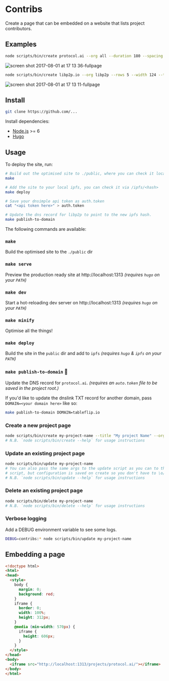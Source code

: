 # Contribs

Create a page that can be embedded on a website that lists project contributors.

## Examples

```sh
node scripts/bin/create protocol.ai --org all --duration 180 --spacing 10 --background "black" --title "Protocol Labs Contributors"
```

![screen shot 2017-08-01 at 17 13 36-fullpage](https://user-images.githubusercontent.com/152863/28835323-dd126eb0-76dc-11e7-99a7-e7ae4495b203.png)

```sh
node scripts/bin/create libp2p.io --org libp2p --rows 5 --width 124 --title "libp2p contributors"
```

![screen shot 2017-08-01 at 17 13 11-fullpage](https://user-images.githubusercontent.com/152863/28835317-db6147c6-76dc-11e7-9717-0d86f0656405.png)

## Install

```sh
git clone https://github.com/...
```

Install dependencies:

* [Node.js](https://nodejs.org/) >= 6
* [Hugo](https://gohugo.io/)

## Usage

To deploy the site, run:

```sh
# Build out the optimised site to ./public, where you can check it locally.
make

# Add the site to your local ipfs, you can check it via /ipfs/<hash>
make deploy

# Save your dnsimple api token as auth.token
cat "<api token here>" > auth.token

# Update the dns record for libp2p to point to the new ipfs hash.
make publish-to-domain
```

The following commands are available:

### `make`

Build the optimised site to the `./public` dir

### `make serve`

Preview the production ready site at http://localhost:1313 _(requires `hugo` on your `PATH`)_

### `make dev`

Start a hot-reloading dev server on http://localhost:1313 _(requires `hugo` on your `PATH`)_

### `make minify`

Optimise all the things!

### `make deploy`

Build the site in the `public` dir and add to `ipfs` _(requires `hugo` & `ipfs` on your `PATH`)_

### `make publish-to-domain` :rocket:

Update the DNS record for `protocol.ai`.  _(requires an `auto.token` file to be saved in the project root.)_

If you'd like to update the dnslink TXT record for another domain, pass `DOMAIN=<your domain here>` like so:

```sh
make publish-to-domain DOMAIN=tableflip.io
```

### Create a new project page

```sh
node scripts/bin/create my-project-name --title "My project Name" --org all --size 240
# N.B. `node scripts/bin/create --help` for usage instructions
```

### Update an existing project page

```sh
node scripts/bin/update my-project-name
# You can also pass the same args to the update script as you can to the create
# script, but configuration is saved on create so you don't have to \o/
# N.B. `node scripts/bin/update --help` for usage instructions
```

### Delete an existing project page

```sh
node scripts/bin/delete my-project-name
# N.B. `node scripts/bin/delete --help` for usage instructions
```

### Verbose logging

Add a DEBUG environment variable to see some logs.

```sh
DEBUG=contribs:* node scripts/bin/update my-project-name
```

## Embedding a page

```html
<!doctype html>
<html>
<head>
  <style>
    body {
      margin: 0;
      background: red;
    }
    iframe {
      border: 0;
      width: 100%;
      height: 312px;
    }
    @media (min-width: 570px) {
      iframe {
        height: 606px;
      }
    }
  </style>
</head>
<body>
  <iframe src="http://localhost:1313/projects/protocol.ai/"></iframe>
</body>
</html>
```
